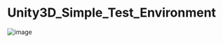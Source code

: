 # Unity3D_Simple_Test_Environment
 ![image](https://github.com/alitaghiyev/Unity3D_Simple_Test_Environment/assets/60934339/bf6906be-b389-45da-b712-af7eeba5dfb4)

